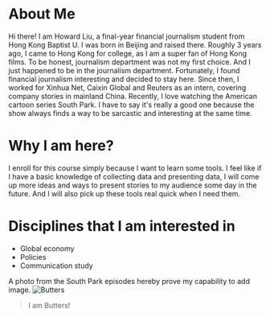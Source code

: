 # About Me
Hi there! I am Howard Liu, a final-year financial journalism student from Hong Kong Baptist U. I was born in Beijing and raised there. Roughly 3 years ago, I came to Hong Kong for college, as I am a super fan of Hong Kong films. To be honest, journalism department was not my first choice. And I just happened to be in the journalism department. Fortunately, I found financial journalism interesting and decided to stay here. Since then, I worked for Xinhua Net, Caixin Global and Reuters as an intern, covering company stories in mainland China. Recently, I love watching the American cartoon series South Park. I have to say it's really a good one because the show always finds a way to be sarcastic and interesting at the same time. 

# Why I am here?
I enroll for this course simply because I want to learn some tools. I feel like if I have a basic knowledge of collecting data and presenting data, I will come up more ideas and ways to present stories to my audience some day in the future. And I will also pick up these tools real quick when I need them.

# Disciplines that I am interested in
* Global economy
* Policies
* Communication study

A photo from the South Park episodes hereby prove my capability to add image.
![Butters](https://pixel.nymag.com/imgs/daily/vulture/2018/10/17/recaps/17-south-park-2204.w700.h467.jpg)
> I am Butters!
